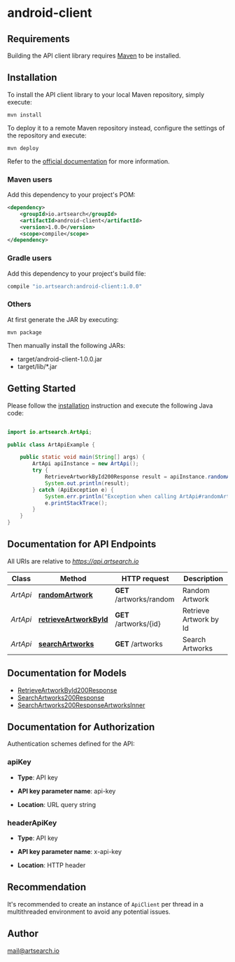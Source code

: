 # android-client

## Requirements

Building the API client library requires [Maven](https://maven.apache.org/) to be installed.

## Installation

To install the API client library to your local Maven repository, simply execute:

```shell
mvn install
```

To deploy it to a remote Maven repository instead, configure the settings of the repository and execute:

```shell
mvn deploy
```

Refer to the [official documentation](https://maven.apache.org/plugins/maven-deploy-plugin/usage.html) for more information.

### Maven users

Add this dependency to your project's POM:

```xml
<dependency>
    <groupId>io.artsearch</groupId>
    <artifactId>android-client</artifactId>
    <version>1.0.0</version>
    <scope>compile</scope>
</dependency>
```

### Gradle users

Add this dependency to your project's build file:

```groovy
compile "io.artsearch:android-client:1.0.0"
```

### Others

At first generate the JAR by executing:

    mvn package

Then manually install the following JARs:

- target/android-client-1.0.0.jar
- target/lib/*.jar

## Getting Started

Please follow the [installation](#installation) instruction and execute the following Java code:

```java

import io.artsearch.ArtApi;

public class ArtApiExample {

    public static void main(String[] args) {
        ArtApi apiInstance = new ArtApi();
        try {
            RetrieveArtworkById200Response result = apiInstance.randomArtwork();
            System.out.println(result);
        } catch (ApiException e) {
            System.err.println("Exception when calling ArtApi#randomArtwork");
            e.printStackTrace();
        }
    }
}

```

## Documentation for API Endpoints

All URIs are relative to *https://api.artsearch.io*

Class | Method | HTTP request | Description
------------ | ------------- | ------------- | -------------
*ArtApi* | [**randomArtwork**](docs/ArtApi.md#randomArtwork) | **GET** /artworks/random | Random Artwork
*ArtApi* | [**retrieveArtworkById**](docs/ArtApi.md#retrieveArtworkById) | **GET** /artworks/{id} | Retrieve Artwork by Id
*ArtApi* | [**searchArtworks**](docs/ArtApi.md#searchArtworks) | **GET** /artworks | Search Artworks


## Documentation for Models

 - [RetrieveArtworkById200Response](docs/RetrieveArtworkById200Response.md)
 - [SearchArtworks200Response](docs/SearchArtworks200Response.md)
 - [SearchArtworks200ResponseArtworksInner](docs/SearchArtworks200ResponseArtworksInner.md)


## Documentation for Authorization

Authentication schemes defined for the API:
### apiKey

- **Type**: API key

- **API key parameter name**: api-key
- **Location**: URL query string

### headerApiKey

- **Type**: API key

- **API key parameter name**: x-api-key
- **Location**: HTTP header


## Recommendation

It's recommended to create an instance of `ApiClient` per thread in a multithreaded environment to avoid any potential issues.

## Author

mail@artsearch.io

